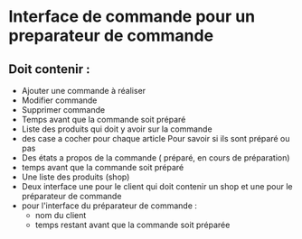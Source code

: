 # Interface de commande pour un preparateur de commande

## Doit contenir :
- Ajouter une commande à réaliser
- Modifier commande
- Supprimer commande
- Temps avant que la commande soit préparé
- Liste des produits qui doit y avoir sur la commande
- des case a cocher pour chaque article Pour savoir si ils sont préparé ou pas
- Des états a propos de la commande ( préparé, en cours de préparation)
- temps avant que la commande soit préparé
- Une liste des produits (shop)
- Deux interface une pour le client qui doit contenir un shop et une pour le préparateur de commande
- pour l'interface du préparateur de commande :
	- nom du client
	- temps restant avant que la commande soit préparée